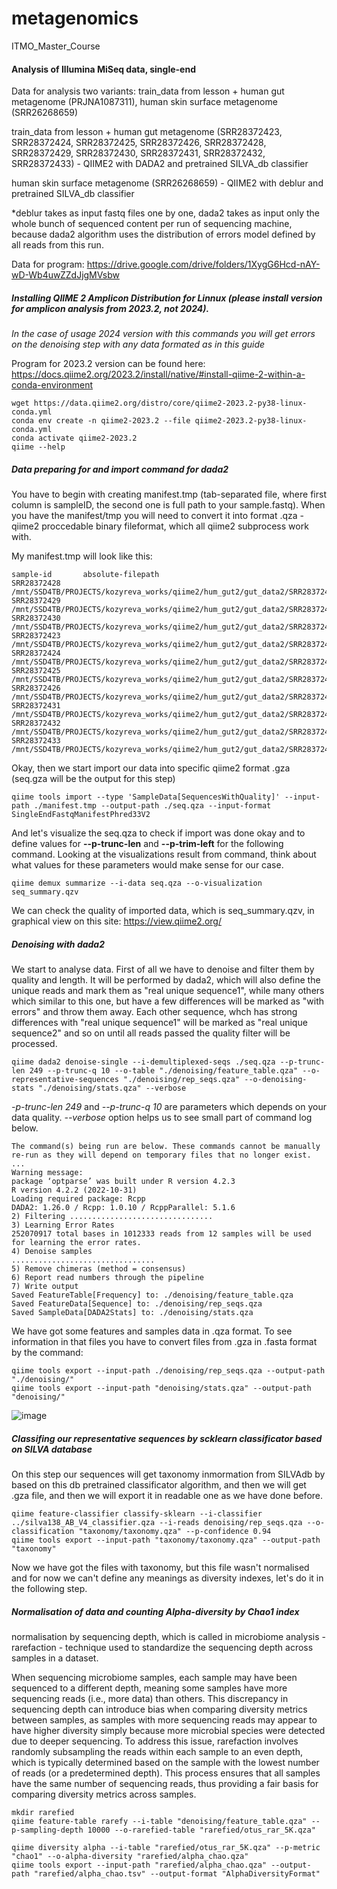 # metagenomics
ITMO_Master_Course

#### Analysis of Illumina MiSeq data, single-end

Data for analysis two variants: train_data from lesson + human gut metagenome (PRJNA1087311), human skin surface metagenome (SRR26268659) 

train_data from lesson + human gut metagenome (SRR28372423, SRR28372424, SRR28372425, SRR28372426, SRR28372428, SRR28372429, SRR28372430, SRR28372431, SRR28372432, SRR28372433) - QIIME2 with DADA2 and pretrained SILVA_db classifier

human skin surface metagenome (SRR26268659) - QIIME2 with deblur and pretrained SILVA_db classifier

*deblur takes as input fastq files one by one, dada2 takes as input only the whole bunch of sequenced content per run of sequencing machine, because dada2 algorithm uses the distribution of errors model defined by all reads from this run.

Data for program: https://drive.google.com/drive/folders/1XygG6Hcd-nAY-wD-Wb4uwZZdJjgMVsbw 

##### Installing QIIME 2 Amplicon Distribution for Linnux (please install version for amplicon analysis from 2023.2, not 2024).
_In the case of usage 2024 version with this commands you will get errors on the denoising step with any data formated as in this guide_

Program for 2023.2 version can be found here: https://docs.qiime2.org/2023.2/install/native/#install-qiime-2-within-a-conda-environment 

```
wget https://data.qiime2.org/distro/core/qiime2-2023.2-py38-linux-conda.yml
conda env create -n qiime2-2023.2 --file qiime2-2023.2-py38-linux-conda.yml
conda activate qiime2-2023.2
qiime --help
```

##### Data preparing for and import command for dada2

You have to begin with creating manifest.tmp (tab-separated file, where first column is sampleID, the second one is full path to your sample.fastq). When you have the manifest/tmp you will need to convert it into format .qza - qiime2 proccedable binary fileformat, which all qiime2 subprocess work with.

My manifest.tmp will look like this:
```
sample-id     	absolute-filepath
SRR28372428  /mnt/SSD4TB/PROJECTS/kozyreva_works/qiime2/hum_gut2/gut_data2/SRR28372428.fastq
SRR28372429  /mnt/SSD4TB/PROJECTS/kozyreva_works/qiime2/hum_gut2/gut_data2/SRR28372429.fastq
SRR28372430  /mnt/SSD4TB/PROJECTS/kozyreva_works/qiime2/hum_gut2/gut_data2/SRR28372430.fastq
SRR28372423  /mnt/SSD4TB/PROJECTS/kozyreva_works/qiime2/hum_gut2/gut_data2/SRR28372423.fastq
SRR28372424  /mnt/SSD4TB/PROJECTS/kozyreva_works/qiime2/hum_gut2/gut_data2/SRR28372424.fastq
SRR28372425  /mnt/SSD4TB/PROJECTS/kozyreva_works/qiime2/hum_gut2/gut_data2/SRR28372425.fastq
SRR28372426  /mnt/SSD4TB/PROJECTS/kozyreva_works/qiime2/hum_gut2/gut_data2/SRR28372426.fastq
SRR28372431  /mnt/SSD4TB/PROJECTS/kozyreva_works/qiime2/hum_gut2/gut_data2/SRR28372431.fastq
SRR28372432  /mnt/SSD4TB/PROJECTS/kozyreva_works/qiime2/hum_gut2/gut_data2/SRR28372432.fastq
SRR28372433  /mnt/SSD4TB/PROJECTS/kozyreva_works/qiime2/hum_gut2/gut_data2/SRR28372433.fastq
```
Okay, then we start import our data into specific qiime2 format .gza (seq.gza will be the output for this step)

```
qiime tools import --type 'SampleData[SequencesWithQuality]' --input-path ./manifest.tmp --output-path ./seq.qza --input-format SingleEndFastqManifestPhred33V2
```
And let's visualize the seq.qza to check if import was done okay and to define values for **--p-trunc-len** and **--p-trim-left** for the following command. Looking at the visualizations result from command, think about what values for these parameters would make sense for our case.
```
qiime demux summarize --i-data seq.qza --o-visualization seq_summary.qzv
```
We can check the quality of imported data, which is seq_summary.qzv, in graphical view on this site: https://view.qiime2.org/ 

##### Denoising with dada2
We start to analyse data. First of all we have to denoise and filter them by quality and length. It will be performed by dada2, which will also define the unique reads and mark them as "real unique sequence1", while many others which similar to this one, but have a few differences will be marked as "with errors" and throw them away. Each other sequence, whch has strong differences with "real unique sequence1" will be marked as "real unique sequence2" and so on until all reads passed the quality filter will be processed. 

```
qiime dada2 denoise-single --i-demultiplexed-seqs ./seq.qza --p-trunc-len 249 --p-trunc-q 10 --o-table "./denoising/feature_table.qza" --o-representative-sequences "./denoising/rep_seqs.qza" --o-denoising-stats "./denoising/stats.qza" --verbose
```
_-p-trunc-len 249_ and _--p-trunc-q 10_ are parameters which depends on your data quality.   _--verbose_ option helps us to see small part of command log below. 

```
The command(s) being run are below. These commands cannot be manually re-run as they will depend on temporary files that no longer exist.
...
Warning message:
package ‘optparse’ was built under R version 4.2.3
R version 4.2.2 (2022-10-31)
Loading required package: Rcpp
DADA2: 1.26.0 / Rcpp: 1.0.10 / RcppParallel: 5.1.6
2) Filtering ................................
3) Learning Error Rates
252070917 total bases in 1012333 reads from 12 samples will be used for learning the error rates.
4) Denoise samples
................................
5) Remove chimeras (method = consensus)
6) Report read numbers through the pipeline
7) Write output
Saved FeatureTable[Frequency] to: ./denoising/feature_table.qza
Saved FeatureData[Sequence] to: ./denoising/rep_seqs.qza
Saved SampleData[DADA2Stats] to: ./denoising/stats.qza
```
We have got some features and samples data in .qza format. To see information in that files you have to convert files from .gza in .fasta format by the command:
```
qiime tools export --input-path ./denoising/rep_seqs.qza --output-path "./denoising/"
qiime tools export --input-path "denoising/stats.qza" --output-path "denoising/"
```
![image](https://github.com/AIKozyreva/metagenomics/assets/74992091/e1720c6b-f1dd-483f-a305-b3090c51e6f0)

##### Classifing our representative sequences by scklearn classificator based on SILVA database

On this step our sequences will get taxonomy inmormation from SILVAdb by based on this db pretrained classificator algorithm, and then we will get .gza file, and then we will export it in readable one as we have done before.

```
qiime feature-classifier classify-sklearn --i-classifier ../silva138_AB_V4_classifier.qza --i-reads denoising/rep_seqs.qza --o-classification "taxonomy/taxonomy.qza" --p-confidence 0.94
qiime tools export --input-path "taxonomy/taxonomy.qza" --output-path "taxonomy"
```
Now we have got the files with taxonomy, but this file wasn't normalised and for now we can't define any meanings as diversity indexes, let's do it in the following step.

##### Normalisation of data and counting Alpha-diversity by Chao1 index

normalisation by sequencing depth, which is called in microbiome analysis - rarefaction - technique used to standardize the sequencing depth across samples in a dataset.

When sequencing microbiome samples, each sample may have been sequenced to a different depth, meaning some samples have more sequencing reads (i.e., more data) than others. This discrepancy in sequencing depth can introduce bias when comparing diversity metrics between samples, as samples with more sequencing reads may appear to have higher diversity simply because more microbial species were detected due to deeper sequencing. To address this issue, rarefaction involves randomly subsampling the reads within each sample to an even depth, which is typically determined based on the sample with the lowest number of reads (or a predetermined depth). This process ensures that all samples have the same number of sequencing reads, thus providing a fair basis for comparing diversity metrics across samples.



```
mkdir rarefied
qiime feature-table rarefy --i-table "denoising/feature_table.qza" --p-sampling-depth 10000 --o-rarefied-table "rarefied/otus_rar_5K.qza"
```

```
qiime diversity alpha --i-table "rarefied/otus_rar_5K.qza" --p-metric "chao1" --o-alpha-diversity "rarefied/alpha_chao.qza"
qiime tools export --input-path "rarefied/alpha_chao.qza" --output-path "rarefied/alpha_chao.tsv" --output-format "AlphaDiversityFormat"
```



